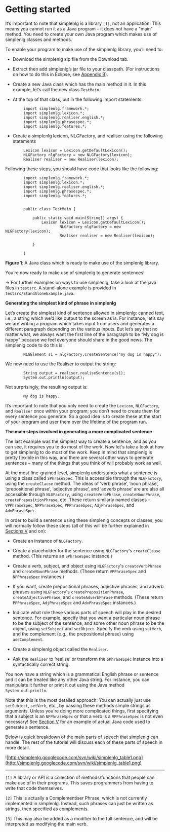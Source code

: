 # Getting started #

It’s important to note that simplenlg is a library `[1]`, not an application! This means you cannot run it as a Java program – it does not have a "main" method. You need to create your own Java program which makes use of simplenlg classes and methods.

To enable your program to make use of the simplenlg library, you’ll need to:

  * Download the simplenlg zip file from the Download tab.
  * Extract then add simplenlg’s jar file to your classpath. (For instructions on how to do this in Eclipse, see [Appendix B](AppendixB.md)).

  * Create a new Java class which has the main method in it. In this example, let’s call the new class `TestMain`.

  * At the top of that class, put in the following import statements:
```
        import simplenlg.framework.*;
        import simplenlg.lexicon.*;
        import simplenlg.realiser.english.*;
        import simplenlg.phrasespec.*;
        import simplenlg.features.*;
```

  * Create a simplenlg lexicon, NLGFactory, and realiser using the following statements
```
        Lexicon lexicon = Lexicon.getDefaultLexicon();
        NLGFactory nlgFactory = new NLGFactory(lexicon);
        Realiser realiser = new Realiser(lexicon);
```

Following these steps, you should have code that looks like the following:
```
        import simplenlg.framework.*;
        import simplenlg.lexicon.*;
        import simplenlg.realiser.english.*;
        import simplenlg.phrasespec.*;
        import simplenlg.features.*;


        public class TestMain {

	        public static void main(String[] args) {
		        Lexicon lexicon = Lexicon.getDefaultLexicon();
                        NLGFactory nlgFactory = new NLGFactory(lexicon);
                        Realiser realiser = new Realiser(lexicon);

	        }

        }

```
**Figure 1**: A Java class which is ready to make use of the simplenlg library.


You’re now ready to make use of simplenlg to generate sentences!

→ For further examples on ways to use simplenlg, take a look at the java files in `testsrc`.  A stand-alone example is provided in `testsrc/StandAloneExample.java`.

**Generating the simplest kind of phrase in simplenlg**

Let’s create the simplest kind of sentence allowed in simplenlg: canned text, i.e., a string which we’d like output to the screen as is. For instance, let’s say we are writing a program which takes input from users and generates a different paragraph depending on the various inputs. But let’s say that no matter what, we always want the first line of the paragraph to be “My dog is happy” because we feel everyone should share in the good news. The simplenlg code to do this is:

```
        NLGElement s1 = nlgFactory.createSentence("my dog is happy");
```

We now need to use the Realiser to output the string:

```
        String output = realiser.realiseSentence(s1);
        System.out.println(output);
```

Not surprisingly, the resulting output is:
```
        My dog is happy.
```

It’s important to note that you only need to create the `Lexicon`, `NLGFactory`, and `Realiser` once within your program; you don’t need to create them for every sentence you generate. So a good idea is to create these at the start of your program and user them over the lifetime of the program run.


**The main steps involved in generating a more complicated sentence**

The last example was the simplest way to create a sentence, and as you can see, it requires you to do most of the work.  Now let's take a look at how to get simplenlg to do most of the work.  Keep in mind that simplenlg is pretty flexible in this way, and there are several other ways to generate sentences – many of the things that you think of will probably work as well.

At the most fine-grained level, simplenlg understands what a sentence is using a class called `SPhraseSpec`.  This is accessible through the `NLGFactory`, using the `createClause` method. The ideas of ‘verb phrase’, ‘noun phrase’, ‘prepositional phrase’, ‘adjective phrase’, and ‘adverb phrase’ are are also all accessible through `NLGFactory`, using `createVerbPhrase`, `createNounPhrase`, `createPrepositionPhrase`, etc. These return similarly named classes – `VPPhraseSpec`, `NPPhraseSpec`, `PPPhraseSpec`, `AdjPhraseSpec`, and `AdvPhraseSpec`.

In order to build a sentence using these simplenlg concepts or classes, you will normally follow these steps (all of this will be further explained in [Sections V](Section5.md) and on):

  * Create an instance of `NLGFactory`.

  * Create a placeholder for the sentence using `NLGFactory`'s `createClause` method. (This returns an `SPhraseSpec` instance.)

  * Create a verb, subject, and object using `NLGFactory`'s `createVerbPhrase` and `createNounPhrase` methods. (These return `VPPhraseSpec` and `NPPhraseSpec` instances.)

  * If you want, create prepositional phrases, adjective phrases, and adverb phrases using `NLGFactory`'s `createPrepositionPhrase`, `createAdjectivePhrase`, and `createAdverbPhrase` methods.  (These return `PPPhraseSpec`, `AdjPhraseSpec` and `AdvPhraseSpec` instances.)

  * Indicate what role these various parts of speech will play in the desired sentence. For example, specify that you want a particular noun phrase to be the subject of the sentence, and some other noun phrase to be the object, using `setSubject` and `setObject`. Specify the verb using `setVerb`, and the complement (e.g., the prepositional phrase) using `addComplement`.

  * Create a simplenlg object called the `Realiser`.

  * Ask the `Realiser` to ‘realise’ or transform the `SPhraseSpec` instance into a syntactically correct string.

You now have a string which is a grammatical English phrase or sentence and it can be treated like any other Java string. For instance, you can manipulate it further or print it out using the Java method `System.out.println`.

Note that this is the most detailed approach: You can actually just use `setSubject`, `setVerb`, etc., by passing these methods simple strings as arguments. Unless you're doing more complicated things, first specifying that a subject is an `NPPhraseSpec` or that a verb is a `VPPhraseSpec` is not even necessary!  See [Section V](Section5.md) for an example of actual Java code used to generate a sentence.

Below is quick breakdown of the main parts of speech that simplenlg can handle.  The rest of the tutorial will discuss each of these parts of speech in more detail.

![http://simplenlg.googlecode.com/svn/wiki/simplenlg_table1.png](http://simplenlg.googlecode.com/svn/wiki/simplenlg_table1.png)


---

`[1]` A library or API is a collection of methods/functions that people can make use of in their programs. This saves programmers from having to write that code themselves.

`[2]` This is actually a Complementiser Phrase, which is not currently implemented in simplenlg.  Instead, such phrases can just be written as strings, then specified as complements.

`[3]` This may also be added as a modifier to the full sentence, and will be interpreted as modifying the main verb.